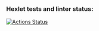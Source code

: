 ### Hexlet tests and linter status:
[![Actions Status](https://github.com/Ladniy/frontend-project-46/workflows/hexlet-check/badge.svg)](https://github.com/Ladniy/frontend-project-46/actions)